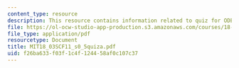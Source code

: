 ```yaml
---
content_type: resource
description: This resource contains information related to quiz for ODE.
file: https://ol-ocw-studio-app-production.s3.amazonaws.com/courses/18-03sc-differential-equations-fall-2011/f26ba633f03f1c4f124458af0c107c37_MIT18_03SCF11_s0_5quiza.pdf
file_type: application/pdf
resourcetype: Document
title: MIT18_03SCF11_s0_5quiza.pdf
uid: f26ba633-f03f-1c4f-1244-58af0c107c37
---
```

